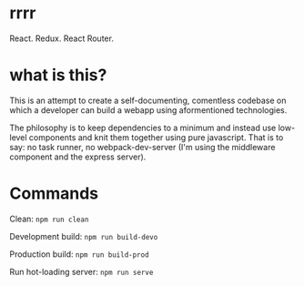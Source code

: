 # rrrr
React. Redux. React Router.

# what is this?
This is an attempt to create a self-documenting, comentless codebase on which a developer can build a webapp using aformentioned technologies.

The philosophy is to keep dependencies to a minimum and instead use low-level components and knit them together using pure javascript. That is to say: no task runner, no webpack-dev-server (I'm using the middleware component and the express server).

# Commands

Clean:
`npm run clean`

Development build:
`npm run build-devo`

Production build:
`npm run build-prod`

Run hot-loading server:
`npm run serve`